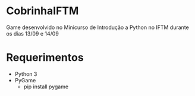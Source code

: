 # CobrinhaIFTM
Game desenvolvido no Minicurso de Introdução a Python no IFTM durante os dias 13/09 e 14/09 

# Requerimentos

- Python 3 
- PyGame 
  - pip install pygame
